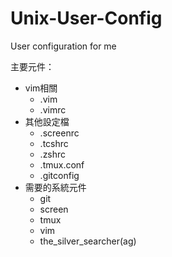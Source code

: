 # Unix-User-Config
User configuration for me

主要元件：
- vim相關
  - .vim
  - .vimrc
- 其他設定檔
  - .screenrc
  - .tcshrc
  - .zshrc
  - .tmux.conf
  - .gitconfig
- 需要的系統元件
  - git
  - screen
  - tmux
  - vim
  - the_silver_searcher(ag)


